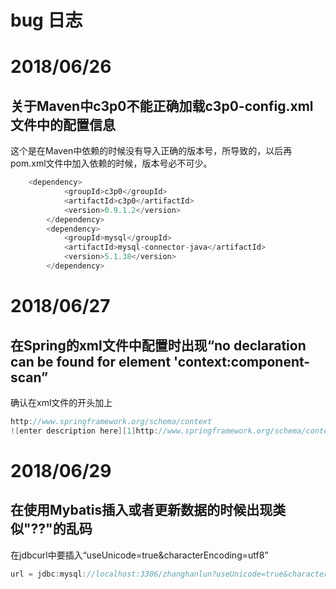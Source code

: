 # bug 日志
# 2018/06/26 
## 关于Maven中c3p0不能正确加载c3p0-config.xml文件中的配置信息
这个是在Maven中依赖的时候没有导入正确的版本号，所导致的，以后再pom.xml文件中加入依赖的时候，版本号必不可少。
```java
	<dependency>
            <groupId>c3p0</groupId>
            <artifactId>c3p0</artifactId>
            <version>0.9.1.2</version>
        </dependency>
        <dependency>
            <groupId>mysql</groupId>
            <artifactId>mysql-connector-java</artifactId>
            <version>5.1.38</version>
        </dependency>
```
# 2018/06/27
## 在Spring的xml文件中配置时出现“no declaration can be found for element 'context:component-scan”
确认在xml文件的开头加上
```java
http://www.springframework.org/schema/context
![enter description here][1]http://www.springframework.org/schema/context/spring-context.xsd
```

# 2018/06/29
## 在使用Mybatis插入或者更新数据的时候出现类似"??"的乱码

在jdbcurl中要插入“useUnicode=true&characterEncoding=utf8”
```java
url = jdbc:mysql://localhost:3306/zhanghanlun?useUnicode=true&characterEncoding=utf8
```